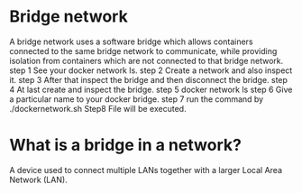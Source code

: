 # Bridge network

 A bridge network uses a software bridge which allows containers connected to the same bridge network to communicate, while providing isolation from containers which are not connected to that bridge network.
 step 1 See  your docker network ls.
 step 2 Create a network and also inspect it.
 step 3 After that inspect the bridge and then disconnect the bridge.
 step 4 At last create and inspect the bridge.
 step 5 docker network ls
 step 6 Give a particular name to your docker bridge.
 step 7 run the command by ./dockernetwork.sh
 Step8 File will be executed.
 

 # What is a bridge in a network?
 A device used to connect multiple LANs together with a larger Local Area Network (LAN).